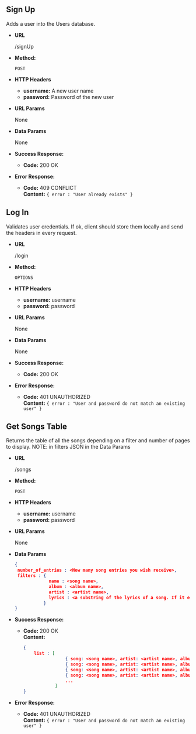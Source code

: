 **Sign Up**
----
  Adds a user into the Users database.

* **URL**

  /signUp

* **Method:**

  `POST`

* **HTTP Headers**
	
	* **username:** A new user name
	* **password:** Password of the new user
	
*  **URL Params**

   None

* **Data Params**

   None

* **Success Response:**

  * **Code:** 200 OK <br />
 
* **Error Response:**

  * **Code:** 409 CONFLICT <br />
	**Content:** `{ error : "User already exists" }`

**Log In**
----
  Validates user credentials. If ok, client should store them locally and send the headers in every request.

* **URL**

  /login

* **Method:**

  `OPTIONS`

* **HTTP Headers**
	
	* **username:** username
	* **password:** password
	
*  **URL Params**

   None

* **Data Params**

   None

* **Success Response:**

  * **Code:** 200 OK <br />
 
* **Error Response:**

  * **Code:** 401 UNAUTHORIZED <br />
	**Content:** `{ error : "User and password do not match an existing user" }`
	
**Get Songs Table**
----
  Returns the table of all the songs depending on a filter and number of pages to display.
  NOTE: in filters JSON in the Data Params  

* **URL**

  /songs

* **Method:**

  `POST`

* **HTTP Headers**
	
	* **username:** username
	* **password:** password
	
*  **URL Params**
	
	None
   
* **Data Params**

   ```json
   {
	number_of_entries : <How many song entries you wish receive>,
	filters : {
				name : <song name>,
				album : <album name>,
				artist : <artist name>,
				lyrics : <a substring of the lyrics of a song. If it exists in a song, that song will be in the results>
			  }
   }
   ```

* **Success Response:**

  * **Code:** 200 OK <br />
    **Content:**
	```json
	{
		list : [
					{ song: <song name>, artist: <artist name>, album: <album name>, lyrics: <song lyrics> },
					{ song: <song name>, artist: <artist name>, album: <album name>, lyrics: <song lyrics> },
					{ song: <song name>, artist: <artist name>, album: <album name>, lyrics: <song lyrics> },
					{ song: <song name>, artist: <artist name>, album: <album name>, lyrics: <song lyrics> },
					...
				]
	}
	```
* **Error Response:**

  * **Code:** 401 UNAUTHORIZED <br />
	**Content:** `{ error : "User and password do not match an existing user" }`